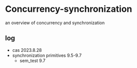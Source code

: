 # Concurrency-synchronization

an overview of concurrency and synchronization

## log

- cas 2023.8.28
- synchronization primitives 9.5-9.7
  - sem_test 9.7
